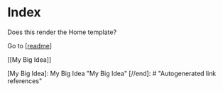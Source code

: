 # Index

Does this render the Home template?

Go to [[readme]]

[[My Big Idea]]

[//begin]: # "Autogenerated link references for markdown compatibility"
[readme]: readme "Foam"
[My Big Idea]: My Big Idea "My Big Idea"
[//end]: # "Autogenerated link references"